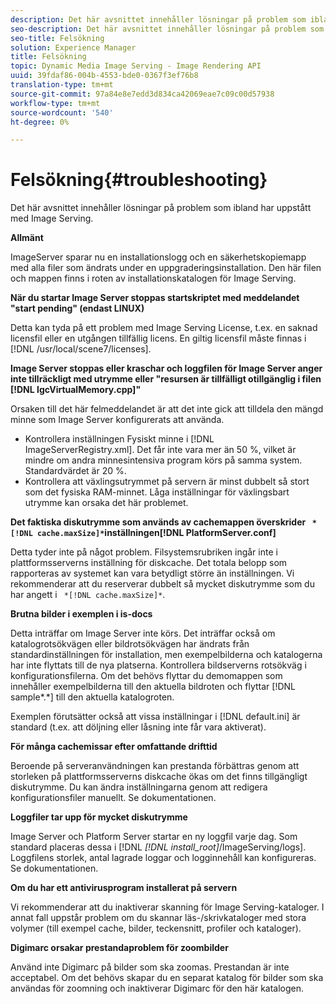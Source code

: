 ```yaml
---
description: Det här avsnittet innehåller lösningar på problem som ibland har uppstått med Image Serving.
seo-description: Det här avsnittet innehåller lösningar på problem som ibland har uppstått med Image Serving.
seo-title: Felsökning
solution: Experience Manager
title: Felsökning
topic: Dynamic Media Image Serving - Image Rendering API
uuid: 39fdaf86-004b-4553-bde0-0367f3ef76b8
translation-type: tm+mt
source-git-commit: 97a84e8e7edd3d834ca42069eae7c09c00d57938
workflow-type: tm+mt
source-wordcount: '540'
ht-degree: 0%

---
```



# Felsökning{#troubleshooting}

Det här avsnittet innehåller lösningar på problem som ibland har uppstått med Image Serving.

**Allmänt**

ImageServer sparar nu en installationslogg och en säkerhetskopiemapp med alla filer som ändrats under en uppgraderingsinstallation. Den här filen och mappen finns i roten av installationskatalogen för Image Serving.

**När du startar Image Server stoppas startskriptet med meddelandet &quot;start pending&quot; (endast LINUX)**

Detta kan tyda på ett problem med Image Serving License, t.ex. en saknad licensfil eller en utgången tillfällig licens. En giltig licensfil måste finnas i [!DNL /usr/local/scene7/licenses].

**Image Server stoppas eller kraschar och loggfilen för Image Server anger inte tillräckligt med utrymme eller &quot;resursen är tillfälligt otillgänglig i filen  [!DNL IgcVirtualMemory.cpp]&quot;**

Orsaken till det här felmeddelandet är att det inte gick att tilldela den mängd minne som Image Server konfigurerats att använda.

* Kontrollera inställningen Fysiskt minne i [!DNL ImageServerRegistry.xml]. Det får inte vara mer än 50 %, vilket är mindre om andra minnesintensiva program körs på samma system. Standardvärdet är 20 %.
* Kontrollera att växlingsutrymmet på servern är minst dubbelt så stort som det fysiska RAM-minnet. Låga inställningar för växlingsbart utrymme kan orsaka det här problemet.

**Det faktiska diskutrymme som används av cachemappen överskrider  ` *[!DNL cache.maxSize]*`inställningen[!DNL PlatformServer.conf]**

Detta tyder inte på något problem. Filsystemsrubriken ingår inte i plattformsserverns inställning för diskcache. Det totala belopp som rapporteras av systemet kan vara betydligt större än inställningen. Vi rekommenderar att du reserverar dubbelt så mycket diskutrymme som du har angett i ` *[!DNL cache.maxSize]*`.

**Brutna bilder i exemplen i is-docs**

Detta inträffar om Image Server inte körs. Det inträffar också om katalogrotsökvägen eller bildrotsökvägen har ändrats från standardinställningen för installation, men exempelbilderna och katalogerna har inte flyttats till de nya platserna. Kontrollera bildserverns rotsökväg i konfigurationsfilerna. Om det behövs flyttar du demomappen som innehåller exempelbilderna till den aktuella bildroten och flyttar [!DNL sample*.*] till den aktuella katalogroten.

Exemplen förutsätter också att vissa inställningar i [!DNL default.ini] är standard (t.ex. att döljning eller låsning inte får vara aktiverat).

**För många cachemissar efter omfattande drifttid**

Beroende på serveranvändningen kan prestanda förbättras genom att storleken på plattformsserverns diskcache ökas om det finns tillgängligt diskutrymme. Du kan ändra inställningarna genom att redigera konfigurationsfiler manuellt. Se dokumentationen.

**Loggfiler tar upp för mycket diskutrymme**

Image Server och Platform Server startar en ny loggfil varje dag. Som standard placeras dessa i [!DNL *[!DNL install_root]*/ImageServing/logs]. Loggfilens storlek, antal lagrade loggar och logginnehåll kan konfigureras. Se dokumentationen.

**Om du har ett antivirusprogram installerat på servern**

Vi rekommenderar att du inaktiverar skanning för Image Serving-kataloger. I annat fall uppstår problem om du skannar läs-/skrivkataloger med stora volymer (till exempel cache, bilder, teckensnitt, profiler och kataloger).

**Digimarc orsakar prestandaproblem för zoombilder**

Använd inte Digimarc på bilder som ska zoomas. Prestandan är inte acceptabel. Om det behövs skapar du en separat katalog för bilder som ska användas för zoomning och inaktiverar Digimarc för den här katalogen.
